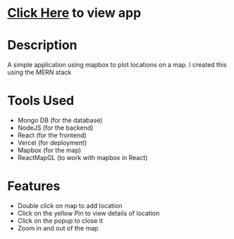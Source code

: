# [Click Here](https://travel-log-h1raecvh3.now.sh/) to view app

# Description
A simple application using mapbox to plot locations on a map. I created this using the MERN stack

# Tools Used
  - Mongo DB (for the database)
  - NodeJS (for the backend)
  - React (for the frontend)
  - Vercel (for deployment)
  - Mapbox (for the map)
  - ReactMapGL (to work with mapbox in React)
  
# Features
  - Double click on map to add location
  - Click on the yellow Pin to view details of location
  - Click on the popup to close it
  - Zoom in and out of the map
